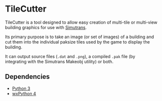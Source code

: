 # TileCutter

TileCutter is a tool designed to allow easy creation of multi-tile or multi-view building graphics for use with [Simutrans](https://www.simutrans.com/).

Its primary purpose is to take an image (or set of images) of a building and cut them into the individual paksize tiles used by the game to display the building.

It can output source files (`.dat` and `.png`), a compiled `.pak` file (by integrating with the Simutrans Makeobj utility) or both.

## Dependencies

- [Python 3](https://www.python.org/)
- [wxPython 4](https://wxpython.org/)
